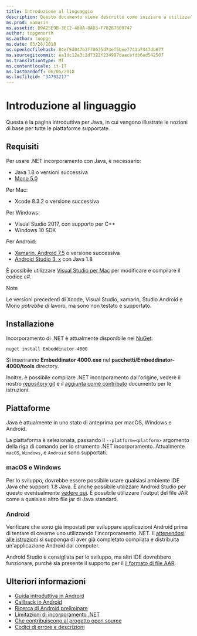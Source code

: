 ```yaml
---
title: Introduzione al linguaggio
description: Questo documento viene descritto come iniziare a utilizzare .NET incorporamento con Java. Illustra i requisiti di sistema, installazione e le piattaforme supportate.
ms.prod: xamarin
ms.assetid: B9A25E9B-3EC2-489A-8AD3-F78287609747
author: topgenorth
ms.author: toopge
ms.date: 03/28/2018
ms.openlocfilehash: 84ef5d047b3f70635d74ef5bee7741a7447db677
ms.sourcegitcommit: ea1dc12a3c2d7322f234997daacbfdb6ad542507
ms.translationtype: MT
ms.contentlocale: it-IT
ms.lasthandoff: 06/05/2018
ms.locfileid: "34793217"
---
```

# <a name="getting-started-with-java"></a>Introduzione al linguaggio

Questa è la pagina introduttiva per Java, in cui vengono illustrate le nozioni di base per tutte le piattaforme supportate.

## <a name="requirements"></a>Requisiti

Per usare .NET incorporamento con Java, è necessario:

* Java 1.8 o versioni successiva
* [Mono 5.0](http://www.mono-project.com/download/)

Per Mac:

* Xcode 8.3.2 o versione successiva

Per Windows:

* Visual Studio 2017, con supporto per C++
* Windows 10 SDK

Per Android:

* [Xamarin. Android 7.5](https://www.visualstudio.com/xamarin/) o versione successiva
* [Android Studio 3. x](https://developer.android.com/studio/index.html) con Java 1.8

È possibile utilizzare [Visual Studio per Mac](https://www.visualstudio.com/vs/visual-studio-mac/) per modificare e compilare il codice c#.

> [!NOTE]
> Le versioni precedenti di Xcode, Visual Studio, xamarin, Studio Android e Mono _potrebbe_ di lavoro, ma sono non testato e supportato.

## <a name="installation"></a>Installazione

Incorporamento di .NET è attualmente disponibile nel [NuGet](https://www.nuget.org/packages/Embeddinator-4000/):

```shell
nuget install Embeddinator-4000
```

Si inseriranno **Embeddinator 4000.exe** nel **pacchetti/Embeddinator-4000/tools** directory.

Inoltre, è possibile compilare .NET incorporamento dall'origine, vedere il nostro [repository git](https://github.com/mono/Embeddinator-4000/) e il [aggiunta come contributo](https://github.com/mono/Embeddinator-4000/blob/master/Contributing.md) documento per le istruzioni.

## <a name="platforms"></a>Piattaforme

Java è attualmente in uno stato di anteprima per macOS, Windows e Android.

La piattaforma è selezionata, passando il `--platform=<platform>` argomento della riga di comando per lo strumento .NET incorporamento. Attualmente `macOS`, `Windows`, e `Android` sono supportati.

### <a name="macos-and-windows"></a>macOS e Windows

Per lo sviluppo, dovrebbe essere possibile usare qualsiasi ambiente IDE Java che supporti 1.8 Java. È anche possibile utilizzare Android Studio per questo eventualmente [vedere qui](https://stackoverflow.com/questions/16626810/can-android-studio-be-used-to-run-standard-java-projects). È possibile utilizzare l'output del file JAR come a qualsiasi altro file jar di Java standard.

### <a name="android"></a>Android

Verificare che sono già impostati per sviluppare applicazioni Android prima di tentare di crearne uno utilizzando l'incorporamento .NET. Il [attenendosi alle istruzioni](~/tools/dotnet-embedding/get-started/java/android.md) si supponga di aver già completato compilata e distribuita un'applicazione Android dal computer.

Android Studio è consigliata per lo sviluppo, ma altri IDE dovrebbero funzionare, purché sia presente il supporto per il [il formato di file AAR](https://developer.android.com/studio/projects/android-library.html).

## <a name="further-reading"></a>Ulteriori informazioni

* [Guida introduttiva in Android](~/tools/dotnet-embedding/get-started/java/android.md)
* [Callback in Android](~/tools/dotnet-embedding/android/callbacks.md)
* [Ricerca di Android preliminare](~/tools/dotnet-embedding/android/index.md)
* [Limitazioni di incorporamento .NET](~/tools/dotnet-embedding/limitations.md)
* [Che contribuiscono al progetto open source](https://github.com/mono/Embeddinator-4000/blob/master/Contributing.md)
* [Codici di errore e descrizioni](~/tools/dotnet-embedding/errors.md)
